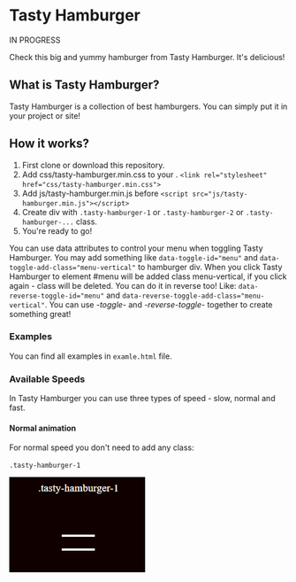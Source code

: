 # Tasty Hamburger

IN PROGRESS

Check this big and yummy hamburger from Tasty Hamburger. It's delicious!

## What is Tasty Hamburger?

Tasty Hamburger is a collection of best hamburgers. You can simply put it in your project or site!


## How it works?

1. First clone or download this repository.
2. Add css/tasty-hamburger.min.css to your <head>.
`<link rel="stylesheet" href="css/tasty-hamburger.min.css">`
3. Add js/tasty-hamburger.min.js before </body>
`<script src="js/tasty-hamburger.min.js"></script>`
4. Create div with `.tasty-hamburger-1` or `.tasty-hamburger-2` or `.tasty-hamburger-...` class.
5. You're ready to go!

You can use data attributes to control your menu when toggling Tasty Hamburger.
You may add something like `data-toggle-id="menu"` and `data-toggle-add-class="menu-vertical"` to hamburger div. When you click Tasty Hamburger to element #menu will be added class menu-vertical, if you click again - class will be deleted. You can do it in reverse too! Like: `data-reverse-toggle-id="menu"` and `data-reverse-toggle-add-class="menu-vertical"`. You can use *-toggle-* and *-reverse-toggle-* together to create something great!

### Examples

You can find all examples in `examle.html` file.

### Available Speeds

In Tasty Hamburger you can use three types of speed - slow, normal and fast.

#### Normal animation

For normal speed you don't need to add any class:

`.tasty-hamburger-1`

![](readme-gif/tasty-hamburger-1-normal-speed.gif)

